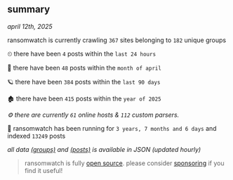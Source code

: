 
## summary
_april 12th, 2025_

ransomwatch is currently crawling `367` sites belonging to `182` unique groups

⏲ there have been `4` posts within the `last 24 hours`

🦈 there have been `48` posts within the `month of april`

🪐 there have been `384` posts within the `last 90 days`

🏚 there have been `415` posts within the `year of 2025`

_⚙️ there are currently `61` online hosts & `112` custom parsers._

🦕 ransomwatch has been running for `3 years, 7 months and 6 days` and indexed `13249` posts

_all data  [(groups)](http://https://dataleak.hopeless99.top//groups) and [(posts)](http://https://dataleak.hopeless99.top//posts) is available in JSON (updated hourly)_

> ransomwatch is fully [open source](https://github.com/joshhighet/ransomwatch#ransomwatch--). please consider [sponsoring](https://github.com/sponsors/joshhighet) if you find it useful!
